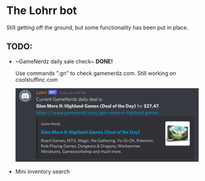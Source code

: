 # The Lohrr bot

Still getting off the ground, but some functionality has been put in place.

## TODO:
* ~GameNerdz daily sale check~ **DONE!**

    Use commands ".gn" to check gamenerdz.com. Still working on coolstuffinc.com

    ![Lohrr checking GameNerdz's daily deal](img/gn_example.png)

* Mini inventory search
